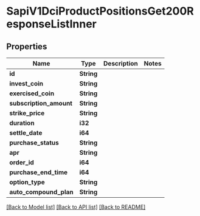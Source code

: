 # SapiV1DciProductPositionsGet200ResponseListInner

## Properties

Name | Type | Description | Notes
------------ | ------------- | ------------- | -------------
**id** | **String** |  | 
**invest_coin** | **String** |  | 
**exercised_coin** | **String** |  | 
**subscription_amount** | **String** |  | 
**strike_price** | **String** |  | 
**duration** | **i32** |  | 
**settle_date** | **i64** |  | 
**purchase_status** | **String** |  | 
**apr** | **String** |  | 
**order_id** | **i64** |  | 
**purchase_end_time** | **i64** |  | 
**option_type** | **String** |  | 
**auto_compound_plan** | **String** |  | 

[[Back to Model list]](../README.md#documentation-for-models) [[Back to API list]](../README.md#documentation-for-api-endpoints) [[Back to README]](../README.md)


